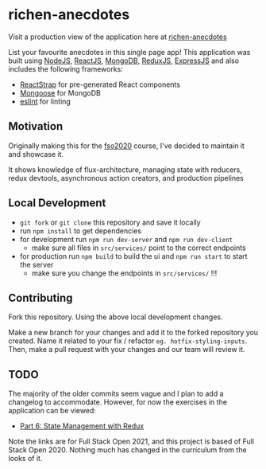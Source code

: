 # richen-anecdotes

Visit a production view of the application here at [richen-anecdotes](https://richen-anecdotes.herokuapp.com/)

List your favourite anecdotes in this single page app! This application was built using [NodeJS](https://nodejs.org/en/), [ReactJS](https://reactjs.org/), [MongoDB](https://www.mongodb.com/), [ReduxJS](https://redux.js.org/), [ExpressJS](https://expressjs.com/) and also includes the following frameworks:

- [ReactStrap](https://reactstrap.github.io/) for pre-generated React components
- [Mongoose](https://mongoosejs.com/) for MongoDB
- [eslint](https://www.npmjs.com/package/eslint) for linting

## Motivation

Originally making this for the [fso2020](https://fullstackopen.com/en/) course, I've decided to maintain it and showcase it.

It shows knowledge of flux-architecture, managing state with reducers, redux devtools, asynchronous action creators, and production pipelines
## Local Development

- `git fork` or `git clone` this repository and save it locally
- run `npm install` to get dependencies
- for development run `npm run dev-server` and `npm run dev-client`
    - make sure all files in `src/services/` point to the correct endpoints
- for production run `npm build` to build the ui and `npm run start` to start the server
    - make sure you change the endpoints in `src/services/` !!!

## Contributing

Fork this repository. Using the above local development changes.

Make a new branch for your changes and add it to the forked repository you created. Name it related to your fix / refactor `eg. hotfix-styling-inputs`. Then, make a pull request with your changes and our team will review it.

## TODO

The majority of the older commits seem vague and I plan to add a changelog to accommodate. However, for now the exercises in the application can be viewed:

- [Part 6: State Management with Redux](https://fullstackopen.com/en/part6)
 
 Note the links are for Full Stack Open 2021, and this project is based of Full Stack Open 2020. Nothing much has changed in the curriculum from the looks of it.